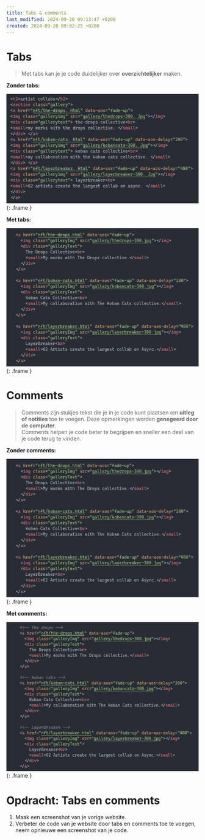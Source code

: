 ```yaml
---
title: Tabs & comments
last_modified: 2024-09-20 09:13:47 +0200
created: 2024-09-20 09:02:25 +0200
---
```


# Tabs

> Met tabs kan je je code duidelijker over **overzichtelijker** maken.
> 

**Zonder tabs:**

![](images/tabs-zonder.png){: .frame }

**Met tabs:**

![](images/tabs-met.png){: .frame }

# Comments

> Comments zijn stukjes tekst die je in je code kunt plaatsen om **uitleg of notities** toe te voegen. Deze opmerkingen worden **genegeerd door de computer**.  
Comments helpen je code beter te begrijpen en sneller een deel van je code terug te vinden.
> 

**Zonder comments:**

![](images/tabs-met.png){: .frame }

**Met comments:**

![](images/tabs-comments.png){: .frame }

# Opdracht: Tabs en comments

1. Maak een screenshot van je vorige website.
2. Verbeter de code van je website door tabs en comments toe te voegen, neem opnieuwe een screenshot van je code.
